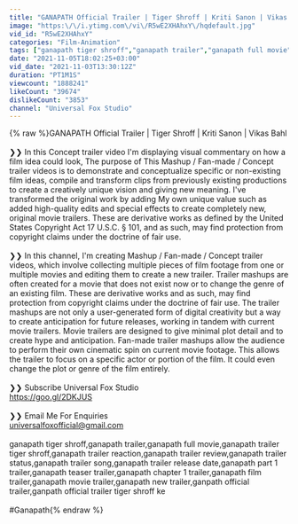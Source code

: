 ```yaml
---
title: "GANAPATH Official Trailer | Tiger Shroff | Kriti Sanon | Vikas Bahl"
image: "https:\/\/i.ytimg.com\/vi\/R5wE2XHAhxY\/hqdefault.jpg"
vid_id: "R5wE2XHAhxY"
categories: "Film-Animation"
tags: ["ganapath tiger shroff","ganapath trailer","ganapath full movie"]
date: "2021-11-05T18:02:25+03:00"
vid_date: "2021-11-03T13:30:12Z"
duration: "PT1M1S"
viewcount: "1888241"
likeCount: "39674"
dislikeCount: "3853"
channel: "Universal Fox Studio"
---
```

{% raw %}GANAPATH Official Trailer | Tiger Shroff | Kriti Sanon | Vikas Bahl<br /><br />❯❯ In this Concept trailer video I'm displaying visual commentary on how a film idea could look, The purpose of This Mashup / Fan-made / Concept trailer videos is to demonstrate and conceptualize specific or non-existing film ideas, compile and transform clips from previously existing productions to create a creatively unique vision and giving new meaning. I've transformed the original work by adding My own unique value such as added high-quality edits and special effects to create completely new, original movie trailers. These are derivative works as defined by the United States Copyright Act 17 U.S.C. § 101, and as such, may find protection from copyright claims under the doctrine of fair use.<br /><br />❯❯ In this channel, I'm creating Mashup / Fan-made / Concept trailer videos, which involve collecting multiple pieces of film footage from one or multiple movies and editing them to create a new trailer. Trailer mashups are often created for a movie that does not exist now or to change the genre of an existing film. These are derivative works and as such, may find protection from copyright claims under the doctrine of fair use. The trailer mashups are not only a user-generated form of digital creativity but a way to create anticipation for future releases, working in tandem with current movie trailers. Movie trailers are designed to give minimal plot detail and to create hype and anticipation. Fan-made trailer mashups allow the audience to perform their own cinematic spin on current movie footage. This allows the trailer to focus on a specific actor or portion of the film. It could even change the plot or genre of the film entirely.<br /><br />❯❯ Subscribe Universal Fox Studio <br />     <a rel="nofollow" target="blank" href="https://goo.gl/2DKJUS">https://goo.gl/2DKJUS</a><br /><br />❯❯ Email Me For Enquiries<br />     universalfoxofficial@gmail.com<br /><br />ganapath tiger shroff,ganapath trailer,ganapath full movie,ganapath trailer tiger shroff,ganapath trailer reaction,ganapath trailer review,ganapath trailer status,ganapath trailer song,ganapath trailer release date,ganapath part 1 trailer,ganapath teaser trailer,ganapath chapter 1 trailer,ganapath film trailer,ganapath movie trailer,ganapath new trailer,ganpath official trailer,ganpath official trailer tiger shroff ke<br /><br />#Ganapath{% endraw %}
